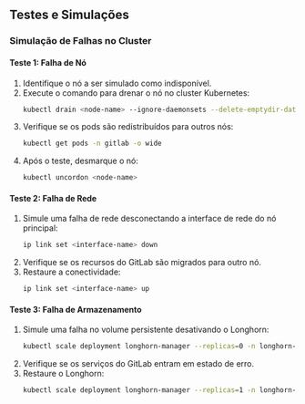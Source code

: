 ## Testes e Simulações

### Simulação de Falhas no Cluster

#### Teste 1: Falha de Nó
1. Identifique o nó a ser simulado como indisponível.
2. Execute o comando para drenar o nó no cluster Kubernetes:
   ```bash
   kubectl drain <node-name> --ignore-daemonsets --delete-emptydir-data
   ```
3. Verifique se os pods são redistribuídos para outros nós:
   ```bash
   kubectl get pods -n gitlab -o wide
   ```
4. Após o teste, desmarque o nó:
   ```bash
   kubectl uncordon <node-name>
   ```

#### Teste 2: Falha de Rede
1. Simule uma falha de rede desconectando a interface de rede do nó principal:
   ```bash
   ip link set <interface-name> down
   ```
2. Verifique se os recursos do GitLab são migrados para outro nó.
3. Restaure a conectividade:
   ```bash
   ip link set <interface-name> up
   ```

#### Teste 3: Falha de Armazenamento
1. Simule uma falha no volume persistente desativando o Longhorn:
   ```bash
   kubectl scale deployment longhorn-manager --replicas=0 -n longhorn-system
   ```
2. Verifique se os serviços do GitLab entram em estado de erro.
3. Restaure o Longhorn:
   ```bash
   kubectl scale deployment longhorn-manager --replicas=1 -n longhorn-system
   ```